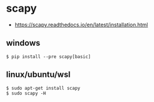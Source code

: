 # scapy

* https://scapy.readthedocs.io/en/latest/installation.html

## windows

```
$ pip install --pre scapy[basic]
```

## linux/ubuntu/wsl

```
$ sudo apt-get install scapy
$ sudo scapy -H
```


